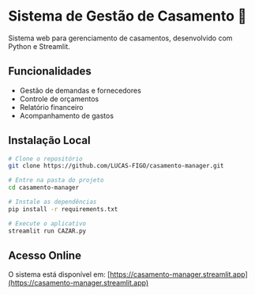 # Sistema de Gestão de Casamento 💒

Sistema web para gerenciamento de casamentos, desenvolvido com Python e Streamlit.

## Funcionalidades

- Gestão de demandas e fornecedores
- Controle de orçamentos
- Relatório financeiro
- Acompanhamento de gastos

## Instalação Local

```bash
# Clone o repositório
git clone https://github.com/LUCAS-FIGO/casamento-manager.git

# Entre na pasta do projeto
cd casamento-manager

# Instale as dependências
pip install -r requirements.txt

# Execute o aplicativo
streamlit run CAZAR.py
```

## Acesso Online

O sistema está disponível em: [https://casamento-manager.streamlit.app](https://casamento-manager.streamlit.app)
